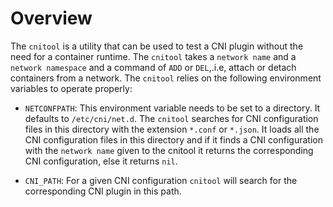 # Overview
The `cnitool` is a utility that can be used to test a CNI plugin
without the need for a container runtime. The `cnitool` takes a
`network name` and a `network namespace` and a command of `ADD` or
`DEL`,.i.e, attach or detach containers from a network. The `cnitool`
relies on the following environment variables to operate properly:
* `NETCONFPATH`: This environment variable needs to be set to a
  directory. It defaults to `/etc/cni/net.d`. The `cnitool` searches
  for CNI configuration files in this directory with the extension
  `*.conf` or `*.json`. It loads all the CNI configuration files in
  this directory and if it finds a CNI configuration with the `network
  name` given to the cnitool it returns the corresponding CNI
  configuration, else it returns `nil`.

* `CNI_PATH`: For a given CNI configuration `cnitool` will search for
  the corresponding CNI plugin in this path.
